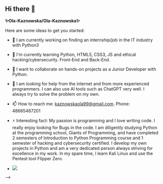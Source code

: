 ## Hi there 👋


**✨Ola-Kaznowska/Ola-Kaznowska✨**

Here are some ideas to get you started:

- 🔭 I am currently working on finding an internship/job in the IT industry with Python3
- 🌱 I'm currently learning Python, HTML5, CSS3, JS and ethical hacking/cybersecurity. Front-End and Back-End. 
- 👯 I want to collaborate on hands-on projects as a Junior Developer with Python.
- 🤔 I am looking for help from the internet and from more experienced programmers. I can also use AI tools such as ChatGPT very well. I always try to solve the problem on my own.  
- 📫 How to reach me: kaznowskaola99@gmail.com. Phone: 48665487201
- ⚡ Interesting fact: My passion is programming and I love writing code. I really enjoy looking for Bugs in the code. I am diligently studying Python at the programming school, Giants of Programming, and have completed 2 semesters of Introduction to Python Programming course and 1 semester of hacking and cybersecurity certified. I develop my own projects in Python and am a very dedicated person always striving for excellence in my work. In my spare time, I learn Kali Linux and use the Pentest tool Flipper Zero.

- <p align="left"> <img src="https://komarev.com/ghpvc/?username=Ola-Kaznowska&label=Profile%20views&color=#3cb371 alt="Ola-Kaznowska" /> </p>
-->

